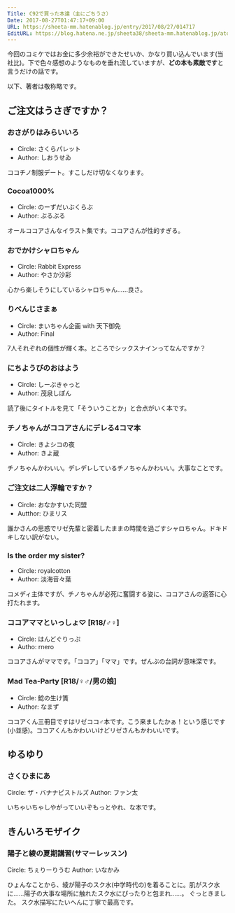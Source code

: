 ```yaml
---
Title: C92で買った本達（主にごちうさ）
Date: 2017-08-27T01:47:17+09:00
URL: https://sheeta-mm.hatenablog.jp/entry/2017/08/27/014717
EditURL: https://blog.hatena.ne.jp/sheeta38/sheeta-mm.hatenablog.jp/atom/entry/8599973812292350240
---
```


今回のコミケではお金に多少余裕ができたせいか、かなり買い込んでいます(当社比)。下で色々感想のようなものを垂れ流していますが、**どの本も素敵です**と言うだけの話です。

以下、著者は敬称略です。

## ご注文はうさぎですか？

### おさがりはみらいいろ

- Circle: さくらパレット
- Author: しおうせゐ

ココチノ制服デート。すこしだけ切なくなります。

### Cocoa1000%

- Circle: のーずだいぶくらぶ
- Author: ぶるぶる

オールココアさんなイラスト集です。ココアさんが性的すぎる。

### おでかけシャロちゃん

- Circle: Rabbit Express
- Author: やさか沙彩

心から楽しそうにしているシャロちゃん……良さ。

### りべんじさまぁ

- Circle: まいちゃん企画 with 天下御免
- Author: Final

7人それぞれの個性が輝く本。ところでシックスナインってなんですか？

### にちようびのおはよう

- Circle: しーぷきゃっと
- Author: 茂泉しぽん

読了後にタイトルを見て「そういうことか」と合点がいく本です。

### チノちゃんがココアさんにデレる4コマ本

- Circle: きよシコの夜
- Author: きよ蔵

チノちゃんかわいい。デレデレしているチノちゃんかわいい。大事なことです。

### ご注文は二人浮輪ですか？

- Circle: おなかすいた同盟
- Autthor: ひまリス

誰かさんの思惑でリゼ先輩と密着したままの時間を過ごすシャロちゃん。ドキドキしない訳がない。

### Is the order my sister?

- Circle: royalcotton
- Author: 淡海音々葉

コメディ主体ですが、チノちゃんが必死に奮闘する姿に、ココアさんの返答に心打たれます。

### ココアママといっしょ♡ [R18/♂♀]

- Circle: はんどぐりっぷ
- Autho: rnero

ココアさんがママです。「ココア」「ママ」です。ぜんぶの台詞が意味深です。

### Mad Tea-Party  [R18/♀♂/男の娘]

- Circle: 鯰の生け簀
- Author: なまず

ココアくん三冊目ですはリゼココ♂本です。こう来ましたかぁ！という感じです(小並感)。ココアくんもかわいいけどリゼさんもかわいいです。

## ゆるゆり

### さくひまにあ

Circle: ザ・バナナピストルズ
Author: ファン太

いちゃいちゃしやがっていいぞもっとやれ、な本です。

## きんいろモザイク

### 陽子と綾の夏期講習(サマーレッスン)

Circle: ちぇりーりうむ
Author: いなかみ

ひょんなことから、綾が陽子のスク水(中学時代の)を着ることに。肌がスク水に……陽子の大事な場所に触れたスク水にぴったりと包まれ……。 ぐっときました。
スク水描写にたいへんに丁寧で最高です。
